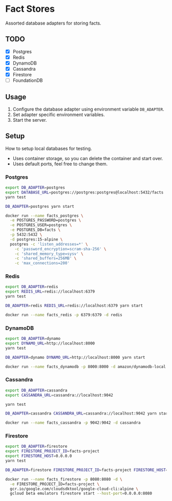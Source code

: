 # Fact Stores

Assorted database adapters for storing facts.

## TODO

- [x] Postgres
- [x] Redis
- [x] DynamoDB
- [x] Cassandra
- [x] Firestore
- [ ] FoundationDB

## Usage

1. Configure the database adapter using environment variable `DB_ADAPTER`.
1. Set adapter specific environment variables.
1. Start the server.

## Setup

How to setup local databases for testing.

- Uses container storage, so you can delete the container and start over.
- Uses default ports, feel free to change them.

### Postgres

```sh
export DB_ADAPTER=postgres
export DATABASE_URL=postgres://postgres:postgres@localhost:5432/facts
yarn test

DB_ADAPTER=postgres yarn start
```

```sh
docker run --name facts_postgres \
  -e POSTGRES_PASSWORD=postgres \
  -e POSTGRES_USER=postgres \
  -e POSTGRES_DB=facts \
  -p 5432:5432 \
  -d postgres:15-alpine \
  postgres -c 'listen_addresses=*' \
    -c 'password_encryption=scram-sha-256' \
    -c 'shared_memory_type=sysv' \
    -c 'shared_buffers=256MB' \
    -c 'max_connections=200'
```

### Redis

```sh
export DB_ADAPTER=redis
export REDIS_URL=redis://localhost:6379
yarn test

DB_ADAPTER=redis REDIS_URL=redis://localhost:6379 yarn start
```

```sh
docker run --name facts_redis -p 6379:6379 -d redis
```

### DynamoDB

```sh
export DB_ADAPTER=dynamo
export DYNAMO_URL=http://localhost:8000
yarn test

DB_ADAPTER=dynamo DYNAMO_URL=http://localhost:8000 yarn start
```

```sh
docker run --name facts_dynamodb -p 8000:8000 -d amazon/dynamodb-local -jar DynamoDBLocal.jar -sharedDb -inMemory -port 8000 -disableTelemetry
```

### Cassandra

```sh
export DB_ADAPTER=cassandra
export CASSANDRA_URL=cassandra://localhost:9042

yarn test

DB_ADAPTER=cassandra CASSANDRA_URL=cassandra://localhost:9042 yarn start
```

```sh
docker run --name facts_cassandra -p 9042:9042 -d cassandra
```

### Firestore

```sh
export DB_ADAPTER=firestore
export FIRESTORE_PROJECT_ID=facts-project
export FIRESTORE_HOST=0.0.0.0
yarn test

DB_ADAPTER=firestore FIRESTORE_PROJECT_ID=facts-project FIRESTORE_HOST=0.0.0.0 yarn start
```

```sh
docker run --name facts_firestore -p 8080:8080 -d \
  -e FIRESTORE_PROJECT_ID=facts-project \
  gcr.io/google.com/cloudsdktool/google-cloud-cli:alpine \
  gcloud beta emulators firestore start --host-port=0.0.0.0:8080
```
